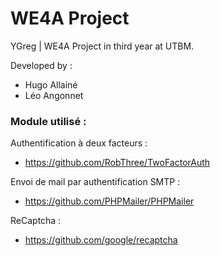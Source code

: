 # WE4A Project

YGreg | WE4A Project in third year at UTBM.

Developed by :
- Hugo Allainé
- Léo Angonnet

### Module utilisé :

Authentification à deux facteurs :   
- https://github.com/RobThree/TwoFactorAuth

Envoi de mail par authentification SMTP :   
- https://github.com/PHPMailer/PHPMailer   

ReCaptcha :
- https://github.com/google/recaptcha
